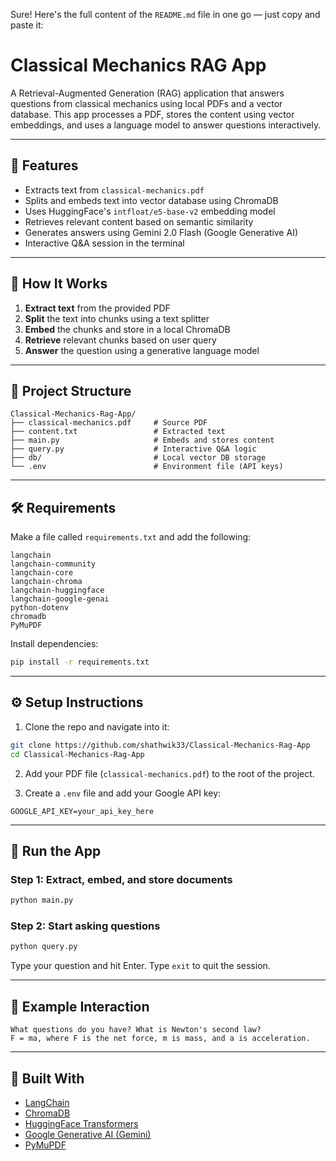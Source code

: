 Sure! Here's the full content of the `README.md` file in one go — just copy and paste it:

# Classical Mechanics RAG App

A Retrieval-Augmented Generation (RAG) application that answers questions from classical mechanics using local PDFs and a vector database. This app processes a PDF, stores the content using vector embeddings, and uses a language model to answer questions interactively.

---

## 📌 Features

- Extracts text from `classical-mechanics.pdf`
- Splits and embeds text into vector database using ChromaDB
- Uses HuggingFace's `intfloat/e5-base-v2` embedding model
- Retrieves relevant content based on semantic similarity
- Generates answers using Gemini 2.0 Flash (Google Generative AI)
- Interactive Q&A session in the terminal

---

## 🧠 How It Works

1. **Extract text** from the provided PDF
2. **Split** the text into chunks using a text splitter
3. **Embed** the chunks and store in a local ChromaDB
4. **Retrieve** relevant chunks based on user query
5. **Answer** the question using a generative language model

---

## 📁 Project Structure

```
Classical-Mechanics-Rag-App/
├── classical-mechanics.pdf     # Source PDF
├── content.txt                 # Extracted text
├── main.py                     # Embeds and stores content
├── query.py                    # Interactive Q&A logic
├── db/                         # Local vector DB storage
└── .env                        # Environment file (API keys)
```

---

## 🛠 Requirements

Make a file called `requirements.txt` and add the following:

```
langchain
langchain-community
langchain-core
langchain-chroma
langchain-huggingface
langchain-google-genai
python-dotenv
chromadb
PyMuPDF
```

Install dependencies:

```bash
pip install -r requirements.txt
```

---

## ⚙️ Setup Instructions

1. Clone the repo and navigate into it:

```bash
git clone https://github.com/shathwik33/Classical-Mechanics-Rag-App
cd Classical-Mechanics-Rag-App
```

2. Add your PDF file (`classical-mechanics.pdf`) to the root of the project.

3. Create a `.env` file and add your Google API key:

```
GOOGLE_API_KEY=your_api_key_here
```

---

## 🚀 Run the App

### Step 1: Extract, embed, and store documents

```bash
python main.py
```

### Step 2: Start asking questions

```bash
python query.py
```

Type your question and hit Enter. Type `exit` to quit the session.

---

## 🧪 Example Interaction

```
What questions do you have? What is Newton's second law?
F = ma, where F is the net force, m is mass, and a is acceleration.
```

---

## 🙌 Built With

- [LangChain](https://github.com/langchain-ai/langchain)
- [ChromaDB](https://www.trychroma.com/)
- [HuggingFace Transformers](https://huggingface.co/)
- [Google Generative AI (Gemini)](https://ai.google.dev/)
- [PyMuPDF](https://pymupdf.readthedocs.io/)

